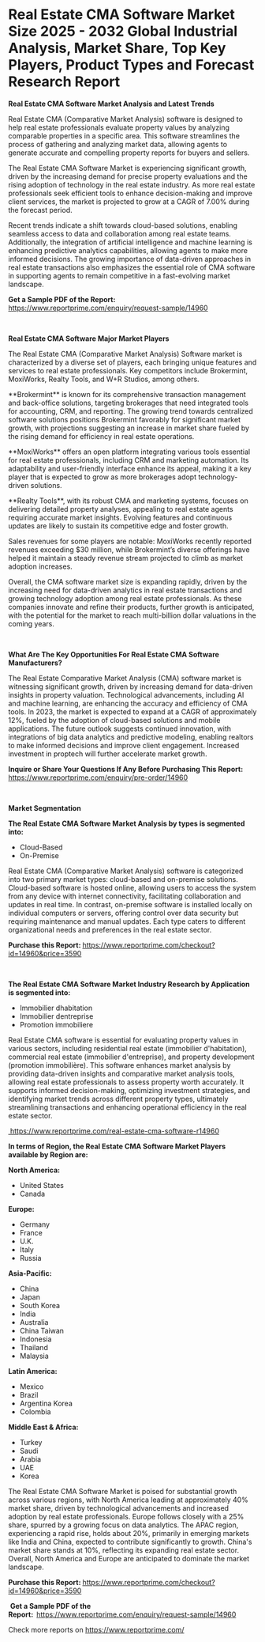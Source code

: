 <p><h1>Real Estate CMA Software Market Size 2025 - 2032 Global Industrial Analysis, Market Share, Top Key Players, Product Types and Forecast Research Report</h1></p><p><strong>Real Estate CMA Software Market Analysis and Latest Trends</strong></p>
<p><p>Real Estate CMA (Comparative Market Analysis) software is designed to help real estate professionals evaluate property values by analyzing comparable properties in a specific area. This software streamlines the process of gathering and analyzing market data, allowing agents to generate accurate and compelling property reports for buyers and sellers.</p><p>The Real Estate CMA Software Market is experiencing significant growth, driven by the increasing demand for precise property evaluations and the rising adoption of technology in the real estate industry. As more real estate professionals seek efficient tools to enhance decision-making and improve client services, the market is projected to grow at a CAGR of 7.00% during the forecast period. </p><p>Recent trends indicate a shift towards cloud-based solutions, enabling seamless access to data and collaboration among real estate teams. Additionally, the integration of artificial intelligence and machine learning is enhancing predictive analytics capabilities, allowing agents to make more informed decisions. The growing importance of data-driven approaches in real estate transactions also emphasizes the essential role of CMA software in supporting agents to remain competitive in a fast-evolving market landscape.</p></p>
<p><strong>Get a Sample PDF of the Report:&nbsp;</strong> <a href="https://www.reportprime.com/enquiry/request-sample/14960?utm_campaign=2868&utm_medium=2&utm_source=Github&utm_content=ia&utm_term=20032025&utm_id=real-estate-cma-software">https://www.reportprime.com/enquiry/request-sample/14960</a></p>
<p>&nbsp;</p>
<p><strong>Real Estate CMA Software Major Market Players</strong></p>
<p><p>The Real Estate CMA (Comparative Market Analysis) Software market is characterized by a diverse set of players, each bringing unique features and services to real estate professionals. Key competitors include Brokermint, MoxiWorks, Realty Tools, and W+R Studios, among others.</p><p>**Brokermint** is known for its comprehensive transaction management and back-office solutions, targeting brokerages that need integrated tools for accounting, CRM, and reporting. The growing trend towards centralized software solutions positions Brokermint favorably for significant market growth, with projections suggesting an increase in market share fueled by the rising demand for efficiency in real estate operations.</p><p>**MoxiWorks** offers an open platform integrating various tools essential for real estate professionals, including CRM and marketing automation. Its adaptability and user-friendly interface enhance its appeal, making it a key player that is expected to grow as more brokerages adopt technology-driven solutions.</p><p>**Realty Tools**, with its robust CMA and marketing systems, focuses on delivering detailed property analyses, appealing to real estate agents requiring accurate market insights. Evolving features and continuous updates are likely to sustain its competitive edge and foster growth.</p><p>Sales revenues for some players are notable: MoxiWorks recently reported revenues exceeding $30 million, while Brokermint’s diverse offerings have helped it maintain a steady revenue stream projected to climb as market adoption increases.</p><p>Overall, the CMA software market size is expanding rapidly, driven by the increasing need for data-driven analytics in real estate transactions and growing technology adoption among real estate professionals. As these companies innovate and refine their products, further growth is anticipated, with the potential for the market to reach multi-billion dollar valuations in the coming years.</p></p>
<p>&nbsp;</p>
<p><strong>What Are The Key Opportunities For Real Estate CMA Software Manufacturers?</strong></p>
<p><p>The Real Estate Comparative Market Analysis (CMA) software market is witnessing significant growth, driven by increasing demand for data-driven insights in property valuation. Technological advancements, including AI and machine learning, are enhancing the accuracy and efficiency of CMA tools. In 2023, the market is expected to expand at a CAGR of approximately 12%, fueled by the adoption of cloud-based solutions and mobile applications. The future outlook suggests continued innovation, with integrations of big data analytics and predictive modeling, enabling realtors to make informed decisions and improve client engagement. Increased investment in proptech will further accelerate market growth.</p></p>
<p><strong>Inquire or Share Your Questions If Any Before Purchasing This Report:</strong> <a href="https://www.reportprime.com/enquiry/pre-order/14960?utm_campaign=2868&utm_medium=2&utm_source=Github&utm_content=ia&utm_term=20032025&utm_id=real-estate-cma-software">https://www.reportprime.com/enquiry/pre-order/14960</a></p>
<p>&nbsp;</p>
<p><strong>Market Segmentation</strong></p>
<p><strong>The Real Estate CMA Software Market Analysis by types is segmented into:</strong></p>
<p><ul><li>Cloud-Based</li><li>On-Premise</li></ul></p>
<p><p>Real Estate CMA (Comparative Market Analysis) software is categorized into two primary market types: cloud-based and on-premise solutions. Cloud-based software is hosted online, allowing users to access the system from any device with internet connectivity, facilitating collaboration and updates in real time. In contrast, on-premise software is installed locally on individual computers or servers, offering control over data security but requiring maintenance and manual updates. Each type caters to different organizational needs and preferences in the real estate sector.</p></p>
<p><strong>Purchase this Report:&nbsp;</strong><a href="https://www.reportprime.com/checkout?id=14960&price=3590&utm_campaign=2868&utm_medium=2&utm_source=Github&utm_content=ia&utm_term=20032025&utm_id=real-estate-cma-software">https://www.reportprime.com/checkout?id=14960&price=3590</a></p>
<p>&nbsp;</p>
<p><strong>The Real Estate CMA Software Market Industry Research by Application is segmented into:</strong></p>
<p><ul><li>Immobilier dhabitation</li><li>Immobilier dentreprise</li><li>Promotion immobiliere</li></ul></p>
<p><p>Real Estate CMA software is essential for evaluating property values in various sectors, including residential real estate (immobilier d'habitation), commercial real estate (immobilier d'entreprise), and property development (promotion immobilière). This software enhances market analysis by providing data-driven insights and comparative market analysis tools, allowing real estate professionals to assess property worth accurately. It supports informed decision-making, optimizing investment strategies, and identifying market trends across different property types, ultimately streamlining transactions and enhancing operational efficiency in the real estate sector.</p></p>
<p><a href="https://www.reportprime.com/real-estate-cma-software-r14960?utm_campaign=2868&utm_medium=2&utm_source=Github&utm_content=ia&utm_term=20032025&utm_id=real-estate-cma-software">&nbsp;https://www.reportprime.com/real-estate-cma-software-r14960</a></p>
<p><strong>In terms of Region, the Real Estate CMA Software Market Players available by Region are:</strong></p>
<p>
    <p> <strong> North America: </strong>
        <ul>
            <li>United States</li>
            <li>Canada</li>
        </ul>
        </p> 
    <p> <strong> Europe: </strong>
        <ul>
            <li>Germany</li>
            <li>France</li>
            <li>U.K.</li>
            <li>Italy</li>
            <li>Russia</li>
        </ul>
        </p> 
    <p> <strong> Asia-Pacific: </strong>
        <ul>
            <li>China</li>
            <li>Japan</li>
            <li>South Korea</li>
            <li>India</li>
            <li>Australia</li>
            <li>China Taiwan</li>
            <li>Indonesia</li>
            <li>Thailand</li>
            <li>Malaysia</li>
        </ul>
        </p> 
    <p> <strong> Latin America: </strong>
        <ul>
            <li>Mexico</li>
            <li>Brazil</li>
            <li>Argentina Korea</li>
            <li>Colombia</li>
        </ul>
        </p> 
    <p> <strong> Middle East & Africa: </strong>
        <ul>
            <li>Turkey</li>
            <li>Saudi</li>
            <li>Arabia</li>
            <li>UAE</li>
            <li>Korea</li>
        </ul>
    </p>
    </p>
<p><p>The Real Estate CMA Software Market is poised for substantial growth across various regions, with North America leading at approximately 40% market share, driven by technological advancements and increased adoption by real estate professionals. Europe follows closely with a 25% share, spurred by a growing focus on data analytics. The APAC region, experiencing a rapid rise, holds about 20%, primarily in emerging markets like India and China, expected to contribute significantly to growth. China's market share stands at 10%, reflecting its expanding real estate sector. Overall, North America and Europe are anticipated to dominate the market landscape.</p></p>
<p><strong>Purchase this Report: </strong><a href="https://www.reportprime.com/checkout?id=14960&price=3590&utm_campaign=2868&utm_medium=2&utm_source=Github&utm_content=ia&utm_term=20032025&utm_id=real-estate-cma-software">https://www.reportprime.com/checkout?id=14960&price=3590</a></p>
<p>&nbsp;<strong>Get a Sample PDF of the Report:&nbsp;&nbsp;</strong><a href="https://www.reportprime.com/enquiry/request-sample/14960?utm_campaign=2868&utm_medium=2&utm_source=Github&utm_content=ia&utm_term=20032025&utm_id=real-estate-cma-software">https://www.reportprime.com/enquiry/request-sample/14960</a></p>
<p><strong></strong></p>
<p>Check more reports on <a href="https://www.reportprime.com/?utm_campaign=2868&utm_medium=2&utm_source=Github&utm_content=ia&utm_term=20032025&utm_id=real-estate-cma-software">https://www.reportprime.com/</a></p>